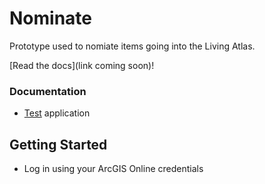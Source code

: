 # Nominate
Prototype used to nomiate items going into the Living Atlas.

[Read the docs](link coming soon)!

### Documentation
* [Test](https://chrismahlke.github.io/nominate-2/) application

## Getting Started
* Log in using your ArcGIS Online credentials